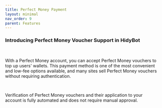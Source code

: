 ```yaml
---
title: Perfect Money Payment
layout: minimal
nav_order: 9
parent: Features
---
```


<head>
    <meta charset="utf-8">
    <link rel="stylesheet" href="https://b3h1z.github.io/HidyBot-Docs/assets/css/en-style.css">
    <link rel="icon" href="https://b3h1z.github.io/HidyBot-Docs/favicon.ico" type="image/x-icon">
</head>
<div>
<h3>Introducing Perfect Money Voucher Support in HidyBot</h3>
<br>
<p>With a Perfect Money account, you can accept Perfect Money vouchers to top up users' wallets. This payment method is one of the most convenient and low-fee options available, and many sites sell Perfect Money vouchers without requiring authentication.</p>
<br>
<p>Verification of Perfect Money vouchers and their application to your account is fully automated and does not require manual approval.</p>
</div>